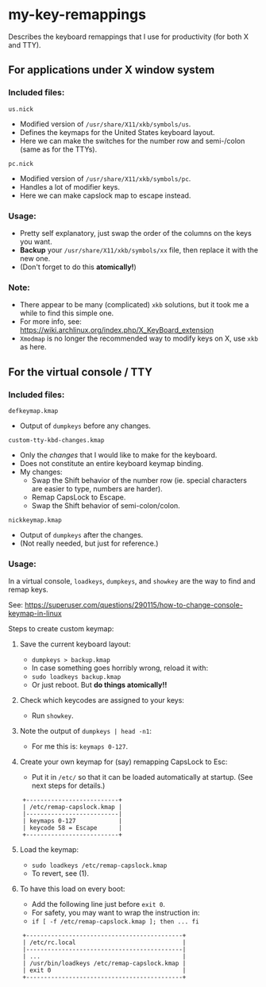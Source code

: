 # my-key-remappings
Describes the keyboard remappings that I use for productivity (for both X and TTY).



## For applications under X window system

### Included files:

`us.nick`
- Modified version of `/usr/share/X11/xkb/symbols/us`.
- Defines the keymaps for the United States keyboard layout.
- Here we can make the switches for the number row and semi-/colon (same as for the TTYs).

`pc.nick`
- Modified version of `/usr/share/X11/xkb/symbols/pc`.
- Handles a lot of modifier keys.
- Here we can make capslock map to escape instead.

### Usage:
- Pretty self explanatory, just swap the order of the columns on the keys you want.
- **Backup** your `/usr/share/X11/xkb/symbols/xx` file, then replace it with the new one.
- (Don't forget to do this **atomically!**)

### Note:
- There appear to be many (complicated) `xkb` solutions, but it took me a while to find this simple one.
- For more info, see: https://wiki.archlinux.org/index.php/X_KeyBoard_extension
- `Xmodmap` is no longer the recommended way to modify keys on X, use `xkb` as here.


## For the virtual console / TTY

### Included files:

`defkeymap.kmap`
- Output of `dumpkeys` before any changes.

`custom-tty-kbd-changes.kmap`
- Only the *changes* that I would like to make for the keyboard.
- Does not constitute an entire keyboard keymap binding.
- My changes:
    - Swap the Shift behavior of the number row (ie. special characters are easier to type, numbers are harder).
    - Remap CapsLock to Escape.
    - Swap the Shift behavior of semi-colon/colon.

`nickkeymap.kmap`
- Output of `dumpkeys` after the changes.
- (Not really needed, but just for reference.)


### Usage:

In a virtual console, `loadkeys`, `dumpkeys`, and `showkey` are the way to find and remap keys.

See: https://superuser.com/questions/290115/how-to-change-console-keymap-in-linux


Steps to create custom keymap:

1. Save the current keyboard layout:
    - `dumpkeys > backup.kmap`
    - In case something goes horribly wrong, reload it with:
    - `sudo loadkeys backup.kmap`
    - Or just reboot. But **do things atomically!!**

2. Check which keycodes are assigned to your keys:
    - Run `showkey`.

3. Note the output of `dumpkeys | head -n1`:
    - For me this is: `keymaps 0-127`.

4. Create your own keymap for (say) remapping CapsLock to Esc:
    - Put it in `/etc/` so that it can be loaded automatically at startup. (See next steps for details.)
```
    +--------------------------+
    | /etc/remap-capslock.kmap |
    |--------------------------|
    | keymaps 0-127            |
    | keycode 58 = Escape      |
    +--------------------------+
```

5. Load the keymap:
    - `sudo loadkeys /etc/remap-capslock.kmap`
    - To revert, see (1).

6. To have this load on every boot:
    - Add the following line just before `exit 0`.
    - For safety, you may want to wrap the instruction in:
    - `if [ -f /etc/remap-capslock.kmap ]; then ... fi`
```
    +--------------------------------------------+
    | /etc/rc.local                              |
    |--------------------------------------------|
    | ...                                        |
    | /usr/bin/loadkeys /etc/remap-capslock.kmap |
    | exit 0                                     |
    +--------------------------------------------+
```


